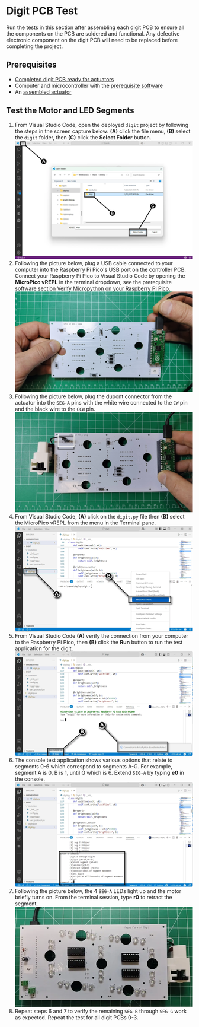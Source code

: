 # Digit PCB Test

Run the tests in this section after assembling each digit PCB to ensure all the components on the PCB are soldered and functional. Any defective electronic component on the digit PCB will need to be replaced before completing the project.

## Prerequisites

- [Completed digit PCB ready for actuators](./digitpcbassembly.md)
- Computer and microcontroller with the [prerequisite software](../prerequisitesoftware.md)
- An [assembled actuator](actuatorassembly.md)

## Test the Motor and LED Segments

1. From Visual Studio Code, open the deployed `digit` project by following the steps in the screen capture below: **(A)** click the file menu, **(B)** select the `digit` folder, then **(C)** click the **Select Folder** button.
![testpcbactuator-prerequisite](../img/digitpcbtest/prerequisite.webp)
1. Following the picture below, plug a USB cable connected to your computer into the Raspberry Pi Pico's USB port on the controller PCB. Connect your Raspberry Pi Pico to Visual Studio Code by opening the **MicroPico vREPL** in the terminal dropdown, see the prerequisite software section [Verify Micropython on your Raspberry Pi Pico](../prerequisitesoftware.md/#verify_micropython_on_your_raspberry_pi_pico).
![digitpcbtest-1](../img/digitpcbtest/digitpcbtest-2.webp)
1. Following the picture below, plug the dupont connector from the actuator into the `SEG-A` pins with the white wire connected to the `CW` pin and the black wire to the `CCW` pin.
![digitpcbtest-2](../img/digitpcbtest/digitpcbtest-3.webp)
1. From Visual Studio Code, **(A)** click on the `digit.py` file then **(B)** select the MicroPico vREPL from the menu in the Terminal pane.
![digitpcbtest-3](../img/digitpcbtest/digitpcbtest-4.webp)
1. From Visual Studio Code **(A)** verify the connection from your computer to the Raspberry Pi Pico, then **(B)** click the **Run** button to run the test application for the digit.
![digitpcbtest-4](../img/digitpcbtest/digitpcbtest-5.webp)
1. The console test application shows various options that relate to segments 0-6 which correspond to segments A-G. For example, segment A is 0, B is 1, until G which is 6. Extend `SEG-A` by typing **e0** in the console.
![digitpcbtest-6](../img/digitpcbtest/digitpcbtest-6.webp)
1. Following the picture below, the 4 `SEG-A` LEDs light up and the motor briefly turns on. From the terminal session, type **r0** to retract the segment.<br>
![digitpcbtest-7](../img/digitpcbtest/digitpcbtest-7.webp)
1. Repeat steps 6 and 7 to verify the remaining `SEG-B` through `SEG-G` work as expected. Repeat the test for all digit PCBs 0-3.
